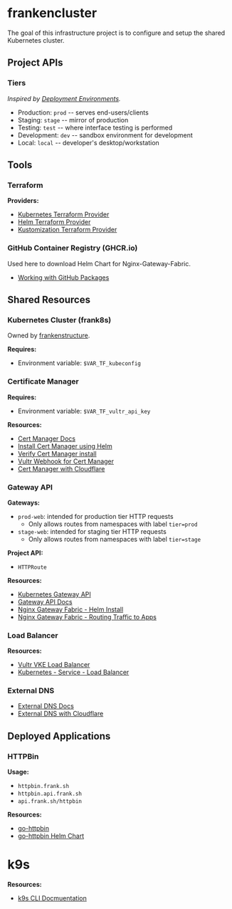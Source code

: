 # frankencluster

The goal of this infrastructure project is to configure and setup the shared
Kubernetes cluster.

## Project APIs

### Tiers

_Inspired by [Deployment Environments][wiki-deploy-envs]._

- Production: `prod` -- serves end-users/clients
- Staging: `stage` -- mirror of production
- Testing: `test` -- where interface testing is performed
- Development: `dev` -- sandbox environment for development
- Local: `local` -- developer's desktop/workstation

## Tools

### Terraform

**Providers:**

- [Kubernetes Terraform Provider][terraform-provider-k8s]
- [Helm Terraform Provider][terraform-provider-helm]
- [Kustomization Terraform Provider][terraform-provider-kustomization]

### GitHub Container Registry (GHCR.io)

Used here to download Helm Chart for Nginx-Gateway-Fabric.

- [Working with GitHub Packages][ghcr-docs-pkgs]

## Shared Resources

### Kubernetes Cluster (frank8s)

Owned by [frankenstructure](../frankenstructure).

**Requires:**

- Environment variable: `$VAR_TF_kubeconfig`

### Certificate Manager

**Requires:**

- Environment variable: `$VAR_TF_vultr_api_key`

**Resources:**

- [Cert Manager Docs][cert-manager-docs]
- [Install Cert Manager using Helm][cert-manager-helm-install]
- [Verify Cert Manager install][cert-manager-verify]
- [Vultr Webhook for Cert Manager][vultr-webhook-cert-manager]
- [Cert Manager with Cloudflare][cert-manager-cloudflare]

### Gateway API

**Gateways:**

- `prod-web`: intended for production tier HTTP requests
  - Only allows routes from namespaces with label `tier=prod`
- `stage-web`: intended for staging tier HTTP requests
  - Only allows routes from namespaces with label `tier=stage`

**Project API:**

- `HTTPRoute`

**Resources:**

- [Kubernetes Gateway API][k8s-gateway-api]
- [Gateway API Docs][gateway-api-docs]
- [Nginx Gateway Fabric - Helm Install][ngf-helm-install]
- [Nginx Gateway Fabric - Routing Traffic to Apps][ngf-routing]

### Load Balancer

**Resources:**

- [Vultr VKE Load Balancer][vultr-vke-lb]
- [Kubernetes - Service - Load Balancer][k8s-docs-svc-lb]

### External DNS

- [External DNS Docs][external-dns-docs]
- [External DNS with Cloudflare][external-dns-cloudflare]

## Deployed Applications

### HTTPBin

**Usage:**

- `httpbin.frank.sh`
- `httpbin.api.frank.sh`
- `api.frank.sh/httpbin`

**Resources:**

- [go-httpbin][httpbingo]
- [go-httpbin Helm Chart][httpbingo-helm-chart]

# k9s

**Resources:**

- [k9s CLI Docmuentation][k9s-docs]

<!--- REFERENCE LINKS --->

[cert-manager-cloudflare]: https://cert-manager.io/docs/configuration/acme/dns01/cloudflare/#api-tokens
[cert-manager-docs]: https://artifacthub.io/packages/helm/cert-manager/cert-manager
[cert-manager-helm-install]: https://cert-manager.io/docs/installation/helm/
[cert-manager-verify]: https://cert-manager.io/docs/installation/kubectl/#verify
[external-dns-cloudflare]: https://github.com/kubernetes-sigs/external-dns/blob/master/docs/tutorials/cloudflare.md#using-helm
[external-dns-docs]: https://artifacthub.io/packages/helm/external-dns/external-dns
[gateway-api-docs]: https://gateway-api.sigs.k8s.io/implementations/#nginx-gateway-fabric
[ghcr-docs-pkgs]: https://docs.github.com/en/packages/working-with-a-github-packages-registry/working-with-the-container-registry
[httpbingo]: https://httpbingo.org/
[httpbingo-helm-chart]: https://github.com/matheusfm/httpbin-chart
[k8s-docs-svc-lb]: https://kubernetes.io/docs/concepts/services-networking/service/#loadbalancer
[k8s-gateway-api]: https://kubernetes.io/docs/concepts/services-networking/gateway/
[k9s-docs]: https://k9scli.io/
[ngf-helm-install]: https://docs.nginx.com/nginx-gateway-fabric/installation/installing-ngf/helm/
[ngf-routing]: https://docs.nginx.com/nginx-gateway-fabric/how-to/traffic-management/routing-traffic-to-your-app/
[terraform-provider-helm]: https://registry.terraform.io/providers/hashicorp/helm/latest/docs
[terraform-provider-k8s]: https://registry.terraform.io/providers/hashicorp/kubernetes/latest/docs
[terraform-provider-kustomization]: https://registry.terraform.io/providers/kbst/kustomization/latest/docs
[vultr-vke-lb]: https://docs.vultr.com/vultr-kubernetes-engine#vke-load-balancer
[vultr-webhook-cert-manager]: https://artifacthub.io/packages/helm/vultr/cert-manager-webhook-vultr
[wiki-deploy-envs]: https://en.wikipedia.org/wiki/Deployment_environment#Environments
